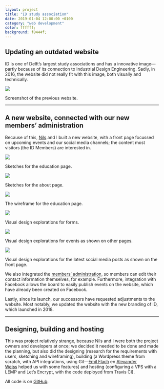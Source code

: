 ```yaml
---
layout: project
title: "ID study association"
date: 2019-01-04 12:00:00 +0100
category: "web development"
color: ffffff;
background: f8444f;
---
```


## Updating an outdated website

ID is one of Delft’s largest study associations and has a innovative image—partly because of its connection to Industrial Design Engineering. Sadly, in 2016, the website did not really fit with this image, both visually and technically.

![](https://fmjansen.nl/wp-content/uploads/2017/06/id.tudelft.nl_-1024x640.png)

Screenshot of the previous website.

---

## A new website, connected with our new members’ administration

Because of this, [Nils](https://nilswesthoff.com/) and I built a new website, with a front page focussed on upcoming events and our social media channels; the content most visitors (the ID Members) are interested in.

![](https://fmjansen.nl/wp-content/uploads/2017/06/sketches-1-1024x1017.png)

Sketches for the education page.

![](https://fmjansen.nl/wp-content/uploads/2017/06/sketches-2-1024x817.png)

Sketches for the about page.

![](https://fmjansen.nl/wp-content/uploads/2017/06/Wireframes-onderwijs-02-414x1024.png)

The wireframe for the education page.

![](https://fmjansen.nl/wp-content/uploads/2017/06/design-explorations-form-1024x602.png)

Visual design explorations for forms.

![](https://fmjansen.nl/wp-content/uploads/2017/06/design-explorations-events-1024x584.png)

Visual design explorations for events as shown on other pages.

![](https://fmjansen.nl/wp-content/uploads/2017/06/design-explorations-social-media-916x1024.png)

Visual design explorations for the latest social media posts as shown on the front page.

We also integrated the [members’ administration](http://moeilijkedingen.nl/lassie), so members can edit their contact information themselves, for example. Furthermore, integration with Facebook allows the board to easily publish events on the website, which have already been created on Facebook.

Lastly, since its launch, our successors have requested adjustments to the website. Most notably, we updated the website with the new branding of ID, which launched in 2018.

---

## Designing, building and hosting

This was project relatively strange, because Nils and I were both the project owners and developers at once; we decided it needed to be done and made the planning, but also did the designing (research for the requirements with users, sketching and wireframing), building (a Wordpress theme from scratch, with API integrations, using Git—[Emil Flach](http://emilflach.com/) en [Alexander Weiss](http://www.alexanderweiss.nl/) helped us with some features) and hosting (configuring a VPS with a LEMP and Let’s Encrypt, with the code deployed from Travis CI).

All code is on [GitHub](http://github.com/studieverenigingid/i.d-Website).
